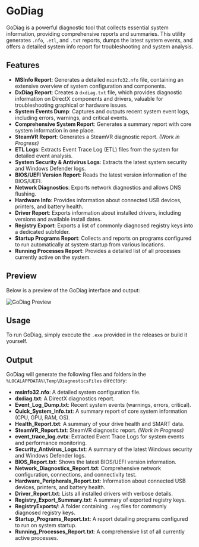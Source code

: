 # GoDiag

GoDiag is a powerful diagnostic tool that collects essential system information, providing comprehensive reports and summaries. This utility generates `.nfo`, `.etl`, and `.txt` reports, dumps the latest system events, and offers a detailed system info report for troubleshooting and system analysis.

## Features

-   **MSInfo Report**: Generates a detailed `msinfo32.nfo` file, containing an extensive overview of system configuration and components.
-   **DxDiag Report**: Creates a `dxdiag.txt` file, which provides diagnostic information on DirectX components and drivers, valuable for troubleshooting graphical or hardware issues.
-   **System Events Dump**: Captures and outputs recent system event logs, including errors, warnings, and critical events.
-   **Comprehensive System Report**: Generates a summary report with core system information in one place.
-   **SteamVR Report**: Generates a SteamVR diagnostic report. *(Work in Progress)*
-   **ETL Logs**: Extracts Event Trace Log (ETL) files from the system for detailed event analysis.
-   **System Security & Antivirus Logs**: Extracts the latest system security and Windows Defender logs.
-   **BIOS/UEFI Version Report**: Reads the latest version information of the BIOS/UEFI.
-   **Network Diagnostics**: Exports network diagnostics and allows DNS flushing.
-   **Hardware Info**: Provides information about connected USB devices, printers, and battery health.
-   **Driver Report**: Exports information about installed drivers, including versions and available install dates.
-   **Registry Export**: Exports a list of commonly diagnosed registry keys into a dedicated subfolder.
-   **Startup Programs Report**: Collects and reports on programs configured to run automatically at system startup from various locations.
-   **Running Processes Report**: Provides a detailed list of all processes currently active on the system.

## Preview

Below is a preview of the GoDiag interface and output:

![GoDiag Preview](https://cdn.hyrule.pics/52b31a0cd.png)

## Usage

To run GoDiag, simply execute the `.exe` provided in the releases or build it yourself.

## Output

GoDiag will generate the following files and folders in the `%LOCALAPPDATA%\Temp\DiagnosticsFiles` directory:

-   **msinfo32.nfo**: A detailed system configuration file.
-   **dxdiag.txt**: A DirectX diagnostics report.
-   **Event_Log_Dump.txt**: Recent system events (warnings, errors, critical).
-   **Quick_System_Info.txt**: A summary report of core system information (CPU, GPU, RAM, OS).
-   **Health_Report.txt**: A summary of your drive health and SMART data.
-   **SteamVR_Report.txt**: SteamVR diagnostic report. *(Work in Progress)*
-   **event_trace_log.evtx**: Extracted Event Trace Logs for system events and performance monitoring.
-   **Security_Antivirus_Logs.txt**: A summary of the latest Windows security and Windows Defender logs.
-   **BIOS_Report.txt**: Shows the latest BIOS/UEFI version information.
-   **Network_Diagnostics_Report.txt**: Comprehensive network configuration, connections, and connectivity test.
-   **Hardware_Peripherals_Report.txt**: Information about connected USB devices, printers, and battery health.
-   **Driver_Report.txt**: Lists all installed drivers with verbose details.
-   **Registry_Export_Summary.txt**: A summary of exported registry keys.
-   **RegistryExports/**: A folder containing `.reg` files for commonly diagnosed registry keys.
-   **Startup_Programs_Report.txt**: A report detailing programs configured to run on system startup.
-   **Running_Processes_Report.txt**: A comprehensive list of all currently active processes.
